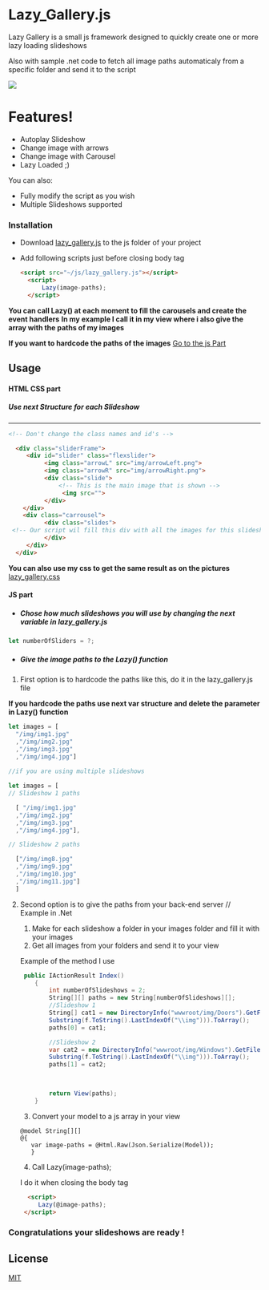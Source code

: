 # Lazy_Gallery.js

Lazy Gallery is a small js framework designed to quickly create one or more lazy loading slideshows

Also with sample .net code to fetch all image paths automaticaly from a specific folder and send it to the script

![](gif.gif)

#  Features!

  - Autoplay Slideshow
  - Change image with arrows
  - Change image with Carousel
  - Lazy Loaded ;)


You can also:
  - Fully modify the script as you wish 
  - Multiple Slideshows supported
 



### Installation


* Download [lazy_gallery.js](https://github.com/Sadik-Dev/Lazy_Gallery.js/blob/main/lazy_gallery.js) to the js folder of your project
* Add following scripts just before closing body tag

  ```html
  <script src="~/js/lazy_gallery.js"></script>
    <script>
        Lazy(image-paths);
    </script>
  ```

**You can call Lazy() at each moment to fill the carousels and create the event handlers**
**In my example I call it in my view where i also give the array with the paths of my images**

**If you want to hardcode the paths of the images**
[Go to the js Part](#JS-part)



## Usage


#### HTML CSS part


##### Use next Structure for each Slideshow


---

  ```html
 <!-- Don't change the class names and id's -->

    <div class="sliderFrame">
       <div id="slider" class="flexslider">
            <img class="arrowL" src="img/arrowLeft.png">
            <img class="arrowR" src="img/arrowRight.png">
            <div class="slide">
                <!-- This is the main image that is shown -->
                 <img src=""> 
            </div>
      </div>
      <div class="carrousel">
            <div class="slides">
   <!-- Our script wil fill this div with all the images for this slideshow -->
            </div>
       </div>
    </div>
```

**You can also use my css to get the same result as on the pictures**
 [lazy_gallery.css](https://github.com/Sadik-Dev/Lazy_Gallery.js/blob/main/css/lazy_gallery.css) 

#### JS part
 *  ##### Chose how much slideshows you will use by changing the next variable in lazy_gallery.js
  ```javascript
  let numberOfSliders = ?;
```

* ##### Give the image paths to the Lazy() function

1. First option is to hardcode the paths like this, do it in the lazy_gallery.js file

**If you hardcode the paths use next var structure and delete the parameter in Lazy() function**
  ```javascript
let images = [
    "/img/img1.jpg"
    ,"/img/img2.jpg"
    ,"/img/img3.jpg"
    ,"/img/img4.jpg"]
    
//if you are using multiple slideshows

let images = [
  // Slideshow 1 paths

    [ "/img/img1.jpg"
    ,"/img/img2.jpg"
    ,"/img/img3.jpg"
    ,"/img/img4.jpg"],

  // Slideshow 2 paths

    ["/img/img8.jpg"
    ,"/img/img9.jpg"
    ,"/img/img10.jpg"
    ,"/img/img11.jpg"]
    ]

```
2. Second option is to give the paths from your back-end server
    // Example in .Net
    
    1. Make for each slideshow a folder in your images folder and fill it with your images
    2. Get all images from your folders and send it to your view 
    
    Example of the method I use
    
    ```c#
     public IActionResult Index()
        {
            int numberOfSlideshows = 2;
            String[][] paths = new String[numberOfSlideshows][];
            //Slideshow 1
            String[] cat1 = new DirectoryInfo("wwwroot/img/Doors").GetFiles().Select(f =>  f.ToString().
            Substring(f.ToString().LastIndexOf("\\img"))).ToArray();
            paths[0] = cat1;

            //Slideshow 2
            var cat2 = new DirectoryInfo("wwwroot/img/Windows").GetFiles().Select(f => f.ToString().
            Substring(f.ToString().LastIndexOf("\\img"))).ToArray();
            paths[1] = cat2;

       

            return View(paths);
        }
    ```
    
    3. Convert your model to a js array in your view
     ```razor
     @model String[][]
    @{
        var image-paths = @Html.Raw(Json.Serialize(Model));
        }
    ```
    
    4. Call Lazy(image-paths);
    
    I do it when closing the body tag
   ```html
     <script>
        Lazy(@image-paths);
    </script>
     ```

### Congratulations your slideshows are ready !

## License
[MIT](https://github.com/Sadik-Dev/Lazy_Gallery.js/blob/main/LICENSE)
